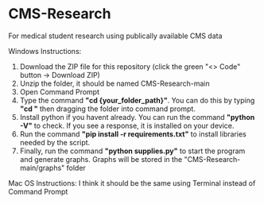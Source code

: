 # CMS-Research
 For medical student research using publically available CMS data

Windows Instructions:
1. Download the ZIP file for this repository (click the green "<> Code" button -> Download ZIP)
2. Unzip the folder, it should be named CMS-Research-main
3. Open Command Prompt
4. Type the command **"cd {your_folder_path}"**. You can do this by typing **"cd "** then dragging the folder into command prompt.
5. Install python if you havent already. You can run the command **"python -V"** to check. If you see a response, it is installed on your device.
6. Run the command **"pip install -r requirements.txt"** to install libraries needed by the script.
7. Finally, run the command **"python supplies.py"** to start the program and generate graphs. Graphs will be stored in the "CMS-Research-main/graphs" folder

Mac OS Instructions:
I think it should be the same using Terminal instead of Command Prompt
